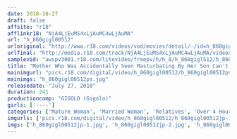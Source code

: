 ```yaml
---
date: 2018-10-27
draft: false
affsite: "r18"
afflinkr18: "NjA4LjEuMS4xLjAuMC4wLjAuMA"
url: "h_860gigl00512"
urloriginal: "http://www.r18.com/videos/vod/movies/detail/-/id=h_860gigl00512"
urlfinal: "http://media.r18.com/track/NjA4LjEuMS4xLjAuMC4wLjAuMA/videos/vod/movies/detail/-/id=h_860gigl00512"
samplevid: "awspv3001.r18.com/litevideo/freepv/h/h_8/h_860gigl512/h_860gigl512_dmb_w.mp4"
title: "Mother Who Was Accidentally Seen Masturbating By Her Son Can't Refuse Incest Fuck When Asked"
mainimgurl: "pics.r18.com/digital/video/h_860gigl00512/h_860gigl00512ps.jpg"
mainimgs: "h_860gigl00512ps.jpg"
releasedate: "July 27, 2018"
duration: 241
productioncomp: "GIGOLO (Gigolo)"
girls: ['----']
categories: ['Mature Woman', 'Married Woman', 'Relatives', 'Over 4 Hours']
imgurls: ['pics.r18.com/digital/video/h_860gigl00512/h_860gigl00512jp-1.jpg', 'pics.r18.com/digital/video/h_860gigl00512/h_860gigl00512jp-2.jpg', 'pics.r18.com/digital/video/h_860gigl00512/h_860gigl00512jp-3.jpg', 'pics.r18.com/digital/video/h_860gigl00512/h_860gigl00512jp-4.jpg', 'pics.r18.com/digital/video/h_860gigl00512/h_860gigl00512jp-5.jpg', 'pics.r18.com/digital/video/h_860gigl00512/h_860gigl00512jp-6.jpg', 'pics.r18.com/digital/video/h_860gigl00512/h_860gigl00512jp-7.jpg', 'pics.r18.com/digital/video/h_860gigl00512/h_860gigl00512jp-8.jpg', 'pics.r18.com/digital/video/h_860gigl00512/h_860gigl00512jp-9.jpg', 'pics.r18.com/digital/video/h_860gigl00512/h_860gigl00512jp-10.jpg', 'pics.r18.com/digital/video/h_860gigl00512/h_860gigl00512jp-11.jpg', 'pics.r18.com/digital/video/h_860gigl00512/h_860gigl00512jp-12.jpg', 'pics.r18.com/digital/video/h_860gigl00512/h_860gigl00512jp-13.jpg', 'pics.r18.com/digital/video/h_860gigl00512/h_860gigl00512jp-14.jpg', 'pics.r18.com/digital/video/h_860gigl00512/h_860gigl00512jp-15.jpg', 'pics.r18.com/digital/video/h_860gigl00512/h_860gigl00512jp-16.jpg', 'pics.r18.com/digital/video/h_860gigl00512/h_860gigl00512jp-17.jpg', 'pics.r18.com/digital/video/h_860gigl00512/h_860gigl00512jp-18.jpg', 'pics.r18.com/digital/video/h_860gigl00512/h_860gigl00512jp-19.jpg', 'pics.r18.com/digital/video/h_860gigl00512/h_860gigl00512jp-20.jpg']
imgs: ['h_860gigl00512jp-1.jpg', 'h_860gigl00512jp-2.jpg', 'h_860gigl00512jp-3.jpg', 'h_860gigl00512jp-4.jpg', 'h_860gigl00512jp-5.jpg', 'h_860gigl00512jp-6.jpg', 'h_860gigl00512jp-7.jpg', 'h_860gigl00512jp-8.jpg', 'h_860gigl00512jp-9.jpg', 'h_860gigl00512jp-10.jpg', 'h_860gigl00512jp-11.jpg', 'h_860gigl00512jp-12.jpg', 'h_860gigl00512jp-13.jpg', 'h_860gigl00512jp-14.jpg', 'h_860gigl00512jp-15.jpg', 'h_860gigl00512jp-16.jpg', 'h_860gigl00512jp-17.jpg', 'h_860gigl00512jp-18.jpg', 'h_860gigl00512jp-19.jpg', 'h_860gigl00512jp-20.jpg']
---
```

